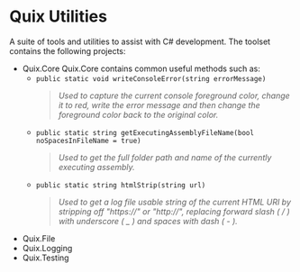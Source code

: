 # Quix Utilities
A suite of tools and utilities to assist with C# development.
The toolset contains the following projects:
 - Quix.Core
   Quix.Core contains common useful methods such as:
   - `public static void writeConsoleError(string errorMessage)`
     > _Used to capture the current console foreground color, change it to red, write the error message and then change the foreground color back to the original color._
   - `public static string getExecutingAssemblyFileName(bool noSpacesInFileName = true)`
     > _Used to get the full folder path and name of the currently executing assembly._
   - `public static string htmlStrip(string url)`
     > _Used to get a log file usable string of the current HTML URI by stripping off "https://" or "http://", replacing forward slash ( / ) with underscore ( _ ) and spaces with dash ( - )._
 - Quix.File
 - Quix.Logging
 - Quix.Testing
 
